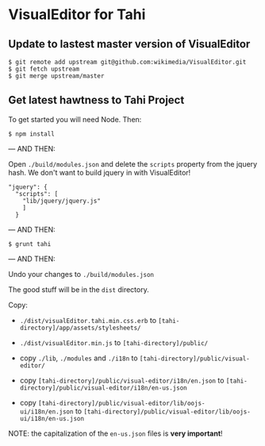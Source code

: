 # VisualEditor for Tahi

## Update to lastest master version of VisualEditor

```
$ git remote add upstream git@github.com:wikimedia/VisualEditor.git
$ git fetch upstream
$ git merge upstream/master
```

## Get latest hawtness to Tahi Project
To get started you will need Node. Then:

```
$ npm install
```

— AND THEN:

Open `./build/modules.json` and delete the `scripts` property from the jquery hash. We don't want to build jquery in with VisualEditor!

```
"jquery": {
  "scripts": [
    "lib/jquery/jquery.js"
    ]
  }
```

— AND THEN:


```
$ grunt tahi
```

— AND THEN:

Undo your changes to `./build/modules.json`

The good stuff will be in the `dist` directory.

Copy:

* `./dist/visualEditor.tahi.min.css.erb` to `[tahi-directory]/app/assets/stylesheets/`

* `./dist/visualEditor.min.js` to `[tahi-directory]/public/`

* copy `./lib`, `./modules` and `./i18n` to `[tahi-directory]/public/visual-editor/`

* copy `[tahi-directory]/public/visual-editor/i18n/en.json` to `[tahi-directory]/public/visual-editor/i18n/en-us.json`

* copy `[tahi-directory]/public/visual-editor/lib/oojs-ui/i18n/en.json` to `[tahi-directory]/public/visual-editor/lib/oojs-ui/i18n/en-us.json`


NOTE: the capitalization of the `en-us.json` files is **very important**!